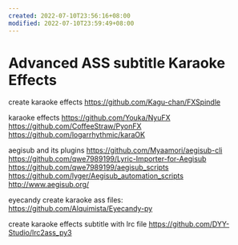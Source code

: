 ```yaml
---
created: 2022-07-10T23:56:16+08:00
modified: 2022-07-10T23:59:49+08:00
---
```


# Advanced ASS subtitle Karaoke Effects

create karaoke effects
https://github.com/Kagu-chan/FXSpindle

karaoke effects
https://github.com/Youka/NyuFX
https://github.com/CoffeeStraw/PyonFX
https://github.com/logarrhythmic/karaOK

aegisub and its plugins
https://github.com/Myaamori/aegisub-cli
https://github.com/qwe7989199/Lyric-Importer-for-Aegisub
https://github.com/qwe7989199/aegisub_scripts
https://github.com/lyger/Aegisub_automation_scripts
http://www.aegisub.org/

eyecandy create karaoke ass files:
https://github.com/Alquimista/Eyecandy-py

create karaoke effects subtitle with lrc file
https://github.com/DYY-Studio/lrc2ass_py3
